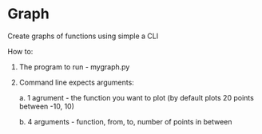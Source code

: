 # Graph
Create graphs of functions using simple a CLI 

How to:

  1. The program to run - mygraph.py
  
  2. Command line expects arguments:
  
      a. 1 agrument - the function you want to plot (by default plots 20 points between -10, 10)
      
      b. 4 arguments - function, from, to, number of points in between
     
